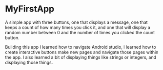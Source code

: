 # MyFirstApp
A simple app with three buttons, one that displays a message, one that keeps a count of how many times you click it, and one that will display a random number between 0 
and the number of times you clicked the count button.

Building this app I learned how to navigate Android studio, I learned how to create interactive buttons make new pages and navigate those pages within the app. 
I also learned a bit of displaying things like strings or integers, and displaying those things.
